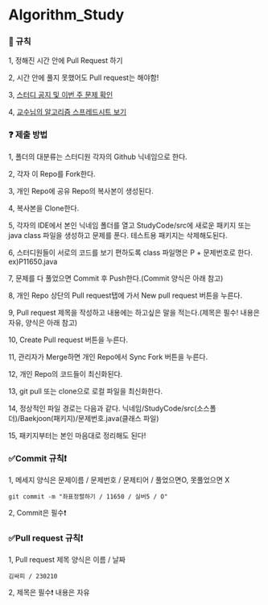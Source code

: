 # Algorithm_Study

 ### :bell: 규칙

   1, 정해진 시간 안에 Pull Request 하기
   
   2, 시간 안에 풀지 못했어도 Pull request는 해야함!
   
   3, [스터디 공지 및 이번 주 문제 확인](https://amazing-quarter-389.notion.site/ea34967b659148b7ae2d664928c24346)
   
   4, [교수님의 알고리즘 스프레드시트 보기](https://docs.google.com/spreadsheets/d/1ZYQJ236WegjOtMnRxNDrzdegraNs-IWGB4C3_-6JSAc/edit#gid=0)

 ### :question: 제출 방법

   1, 폴더의 대분류는 스터디원 각자의 Github 닉네임으로 한다.
   
   2, 각자 이 Repo를 Fork한다.
   
   3, 개인 Repo에 공유 Repo의 복사본이 생성된다.
   
   4, 복사본을 Clone한다.
   
   5, 각자의 IDE에서 본인 닉네임 폴더를 열고 StudyCode/src에 새로운 패키지 또는 java class 파일을 생성하고 문제를 푼다. 테스트용 패키지는 삭제해도된다.
   
   6, 스터디원들이 서로의 코드를 보기 편하도록 class 파일명은 P + 문제번호로 한다. ex)P11650.java
    
   7, 문제를 다 풀었으면 Commit 후 Push한다.(Commit 양식은 아래 참고)
  
   8, 개인 Repo 상단의 Pull request탭에 가서 New pull request 버튼을 누른다.
   
   9, Pull request 제목을 작성하고 내용에는 하고싶은 말을 적는다.(제목은 필수! 내용은 자유, 양식은 아래 참고)
   
   10, Create Pull request 버튼을 누른다.
   
   11, 관리자가 Merge하면 개인 Repo에서 Sync Fork 버튼을 누른다.
   
   12, 개인 Repo의 코드들이 최신화된다.
   
   13, git pull 또는 clone으로 로컬 파일을 최신화한다.
   
   14, 정상적인 파일 경로는 다음과 같다. 닉네임/StudyCode/src(소스폴더)/Baekjoon(패키지)/문제번호.java(클래스 파일)
   
   15, 패키지부터는 본인 마음대로 정리해도 된다!
   
   
   

 ### :white_check_mark:Commit 규칙:exclamation:

   1, 메세지 양식은 문제이름 / 문제번호 / 문제티어 / 풀었으면O, 못풀었으면 X

   ```git commit -m "좌표정렬하기 / 11650 / 실버5 / O"```
  
   2, Commit은 필수:exclamation:

 ### :white_check_mark:Pull request 규칙:exclamation:
 
   1, Pull request 제목 양식은 이름 / 날짜 
      
    김싸피 / 230210
      
   2, 제목은 필수:exclamation: 내용은 자유
